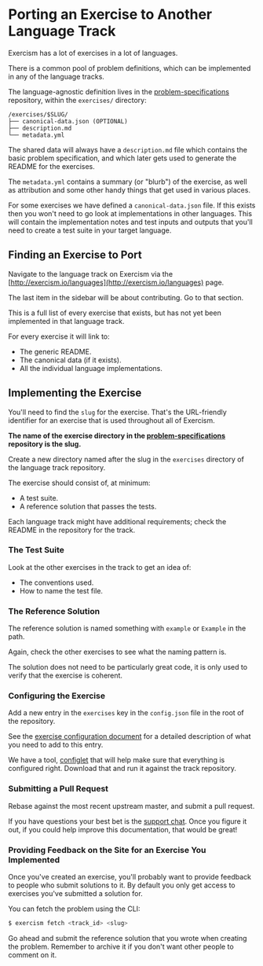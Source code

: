 ﻿# Porting an Exercise to Another Language Track

[problem-specifications]: http://github.com/exercism/problem-specifications/tree/master/exercises
[support-chat]: https://gitter.im/exercism/support
[configlet]: https://github.com/exercism/configlet#configlet
[exercises]: /language-tracks/configuration/exercises.md

Exercism has a lot of exercises in a lot of languages.

There is a common pool of problem definitions, which can be implemented in any
of the language tracks.

The language-agnostic definition lives in the [problem-specifications][] repository, within
the `exercises/` directory:

    /exercises/$SLUG/
    ├── canonical-data.json (OPTIONAL)
    ├── description.md
    └── metadata.yml

The shared data will always have a `description.md` file which contains the basic
problem specification, and which later gets used to generate the README for the
exercises.

The `metadata.yml` contains a summary (or "blurb") of the exercise, as well as
attribution and some other handy things that get used in various places.

For some exercises we have defined a `canonical-data.json` file. If this exists
then you won't need to go look at implementations in other languages. This will
contain the implementation notes and test inputs and outputs that you'll need
to create a test suite in your target language.

## Finding an Exercise to Port

Navigate to the language track on Exercism via the [http://exercism.io/languages](http://exercism.io/languages) page.

The last item in the sidebar will be about contributing. Go to that section.

This is a full list of every exercise that exists, but has not yet been implemented
in that language track.

For every exercise it will link to:

- The generic README.
- The canonical data (if it exists).
- All the individual language implementations.

## Implementing the Exercise

You'll need to find the `slug` for the exercise. That's the URL-friendly identifier
for an exercise that is used throughout all of Exercism.

**The name of the exercise directory in the [problem-specifications][] repository is the slug.**

Create a new directory named after the slug in the `exercises` directory of the language
track repository.

The exercise should consist of, at minimum:

* A test suite.
* A reference solution that passes the tests.

Each language track might have additional requirements; check the README in
the repository for the track.

### The Test Suite

Look at the other exercises in the track to get an idea of:

* The conventions used.
* How to name the test file.

### The Reference Solution

The reference solution is named something with `example` or `Example` in the path.

Again, check the other exercises to see what the naming pattern is.

The solution does not need to be particularly great code, it is only used to verify
that the exercise is coherent.

### Configuring the Exercise

Add a new entry in the `exercises` key in the `config.json` file in the root of the repository.

See the [exercise configuration document][exercises] for a detailed description of what you need to add to this entry.

We have a tool, [configlet][configlet] that will help make sure that everything is configured right.
Download that and run it against the track repository.

### Submitting a Pull Request

Rebase against the most recent upstream master, and submit a pull request.

If you have questions your best bet is the [support chat][support-chat]. Once you
figure it out, if you could help improve this documentation, that would be great!

### Providing Feedback on the Site for an Exercise You Implemented

Once you've created an exercise, you'll probably want to provide feedback to people who
submit solutions to it. By default you only get access to exercises you've submitted
a solution for.

You can fetch the problem using the CLI:

```bash
$ exercism fetch <track_id> <slug>
```

Go ahead and submit the reference solution that you wrote when creating the problem.
Remember to archive it if you don't want other people to comment on it.

